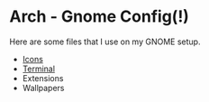 
# Arch - Gnome Config(!)

Here are some files that I use on my GNOME setup.

- [Icons](https://github.com/kerimkaraman/gnome-config/tree/main/icons)
- [Terminal](https://github.com/kerimkaraman/gnome-config/tree/main/terminal)
- Extensions
- Wallpapers


